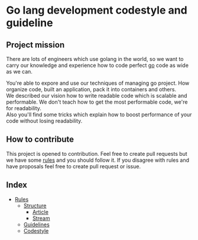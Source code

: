 # Go lang development codestyle and guideline

## Project mission

There are lots of engineers which use golang in the world, so we want to carry our knowledge and experience how to code perfect [go](https://golang.org) code as wide as we can.

You're able to expore and use our techniques of managing go project. How organize code, built an application, pack it into containers and others.  
We described our vision how to write readable code which is scalable and performable. We don't teach how to get the most performable code, we're for readability.  
Also you'll find some tricks which explain how to boost performance of your code without losing readability.

## How to contribute

This project is opened to contribution. Feel free to create pull requests but we have some [rules](rules/index.md) and you should follow it.
If you disagree with rules and have proposals feel free to create pull request or issue.

## Index

* [Rules](rules)
  * [Structure](rules/structure)
    * [Article](rules/structure/article)
    * [Stream](rules/structure/stream)
  * [Guidelines](guidelines)
  * [Codestyle](codestyle)
